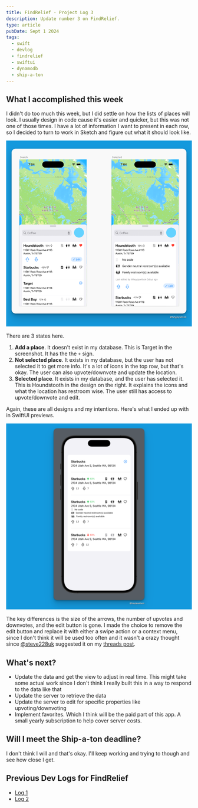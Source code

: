 ```yaml
---
title: FindRelief - Project Log 3
description: Update number 3 on FindRelief.
type: article
pubDate: Sept 1 2024
tags:
  - swift
  - devlog
  - findrelief
  - swiftui
  - dynamodb
  - ship-a-ton
---
```


## What I accomplished this week

I didn't do too much this week, but I did settle on how the lists of places will look. I usually design in code cause it's easier and quicker, but this was not one of those times. I have a lot of information I want to present in each row, so I decided to turn to work in Sketch and figure out what it should look like.

![Two designs](./01-images/sketch.png)

There are 3 states here.

1. **Add a place**. It doesn't exist in my database. This is Target in the screenshot. It has the the `+` sign.
2. **Not selected place**. It exists in my database, but the user has not selected it to get more info. It's a lot of icons in the top row, but that's okay. The user can also upvote/downvote and update the location.
3. **Selected place**. It exists in my database, and the user has selected it. This is Houndstooth in the design on the right. It explains the icons and what the location has restroom wise. The user still has access to upvote/downvote and edit.

Again, these are all designs and my intentions. Here's what I ended up with in SwiftUI previews.

![What I ended up coding](./01-images/preview.png)

The key differences is the size of the arrows, the number of upvotes and downvotes, and the edit button is gone. I made the choice to remove the edit button and replace it with either a swipe action or a context menu, since I don't think it will be used too often and it wasn't a crazy thought since [@steve228uk](https://www.threads.net/@steve228uk) suggested it on my [threads post](https://www.threads.net/@steve228uk/post/C_V5B7UtLb5?xmt=AQGzJhNNJbxi4nSc08lLiySJEfJ8uMEKAk-7pHkpK8gb1A). 

## What's next?

- Update the data and get the view to adjust in real time. This might take some actual work since I don't think I really built this in a way to respond to the data like that
- Update the server to retrieve the data
- Update the server to edit for specific properties like upvoting/downvoting
- Implement favorites. Which I think will be the paid part of this app. A small yearly subscription to help cover server costs.

## Will I meet the Ship-a-ton deadline?

I don't think I will and that's okay. I'll keep working and trying to though and see how close I get.

## Previous Dev Logs for FindRelief

- [Log 1](/blog/2024/08/13-ship-a-ton)
- [Log 2](/blog/2024/08/16-ship-a-ton-log-2)
